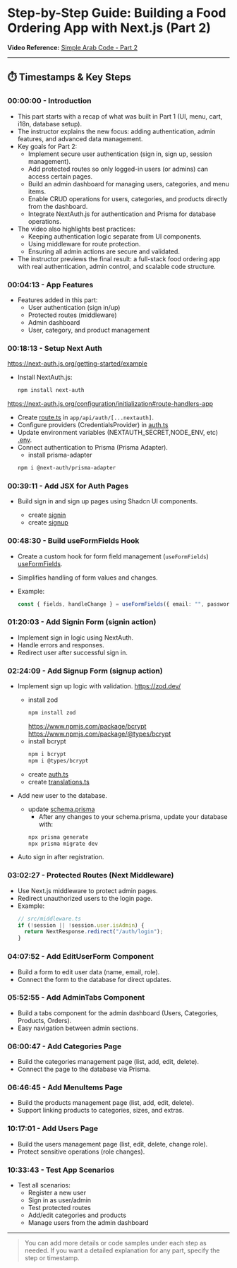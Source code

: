 # Step-by-Step Guide: Building a Food Ordering App with Next.js (Part 2)

**Video Reference:** [Simple Arab Code - Part 2](https://www.youtube.com/watch?v=hDrt1ifv94o&ab_channel=SimpleArabCode)

---

## ⏱️ Timestamps & Key Steps

### 00:00:00 - Introduction

- This part starts with a recap of what was built in Part 1 (UI, menu, cart, i18n, database setup).
- The instructor explains the new focus: adding authentication, admin features, and advanced data management.
- Key goals for Part 2:
  - Implement secure user authentication (sign in, sign up, session management).
  - Add protected routes so only logged-in users (or admins) can access certain pages.
  - Build an admin dashboard for managing users, categories, and menu items.
  - Enable CRUD operations for users, categories, and products directly from the dashboard.
  - Integrate NextAuth.js for authentication and Prisma for database operations.
- The video also highlights best practices:
  - Keeping authentication logic separate from UI components.
  - Using middleware for route protection.
  - Ensuring all admin actions are secure and validated.
- The instructor previews the final result: a full-stack food ordering app with real authentication, admin control, and scalable code structure.

### 00:04:13 - App Features

- Features added in this part:
  - User authentication (sign in/up)
  - Protected routes (middleware)
  - Admin dashboard
  - User, category, and product management

### 00:18:13 - Setup Next Auth

https://next-auth.js.org/getting-started/example

- Install NextAuth.js:
  ```bash
  npm install next-auth
  ```

https://next-auth.js.org/configuration/initialization#route-handlers-app

- Create [route.ts](src/app/api/auth/[...nextauth]/route.ts) in `app/api/auth/[...nextauth]`.
- Configure providers (CredentialsProvider) in [auth.ts](src/server/auth.ts)
- Update environment variables (NEXTAUTH_SECRET,NODE_ENV, etc) [.env](.env).
- Connect authentication to Prisma (Prisma Adapter).
  - install prisma-adapter
  ```bash
  npm i @next-auth/prisma-adapter
  ```

### 00:39:11 - Add JSX for Auth Pages

- Build sign in and sign up pages using Shadcn UI components.

  - create [signin](src/app/[locale]/auth/signin/page.tsx)
  - create [signup](src/app/[locale]/auth/signup/page.tsx)

### 00:48:30 - Build useFormFields Hook

- Create a custom hook for form field management (`useFormFields`) [useFormFields](src/hooks/useFormFields.ts).

- Simplifies handling of form values and changes.
- Example:
  ```ts
  const { fields, handleChange } = useFormFields({ email: "", password: "" });
  ```

### 01:20:03 - Add Signin Form (signin action)

- Implement sign in logic using NextAuth.
- Handle errors and responses.
- Redirect user after successful sign in.

### 02:24:09 - Add Signup Form (signup action)

- Implement sign up logic with validation.
  https://zod.dev/
  - install zod
      ```bash
      npm install zod
      ```
    https://www.npmjs.com/package/bcrypt
    https://www.npmjs.com/package/@types/bcrypt
  - install bcrypt
      ```bash
      npm i bcrypt
      npm i @types/bcrypt
      ```
  - create [auth.ts](src/validations/auth.ts) 
  - create [translations.ts](src/types/translations.ts)

- Add new user to the database.
  - update [schema.prisma](prisma/schema.prisma)
     - After any changes to your schema.prisma, update your database with:
     ```bash
     npx prisma generate
     npx prisma migrate dev
   
     ```


- Auto sign in after registration.

### 03:02:27 - Protected Routes (Next Middleware)

- Use Next.js middleware to protect admin pages.
- Redirect unauthorized users to the login page.
- Example:
  ```ts
  // src/middleware.ts
  if (!session || !session.user.isAdmin) {
    return NextResponse.redirect("/auth/login");
  }
  ```

### 04:07:52 - Add EditUserForm Component

- Build a form to edit user data (name, email, role).
- Connect the form to the database for direct updates.

### 05:52:55 - Add AdminTabs Component

- Build a tabs component for the admin dashboard (Users, Categories, Products, Orders).
- Easy navigation between admin sections.

### 06:00:47 - Add Categories Page

- Build the categories management page (list, add, edit, delete).
- Connect the page to the database via Prisma.

### 06:46:45 - Add MenuItems Page

- Build the products management page (list, add, edit, delete).
- Support linking products to categories, sizes, and extras.

### 10:17:01 - Add Users Page

- Build the users management page (list, edit, delete, change role).
- Protect sensitive operations (role changes).

### 10:33:43 - Test App Scenarios

- Test all scenarios:
  - Register a new user
  - Sign in as user/admin
  - Test protected routes
  - Add/edit categories and products
  - Manage users from the admin dashboard

---

> You can add more details or code samples under each step as needed. If you want a detailed explanation for any part, specify the step or timestamp.
